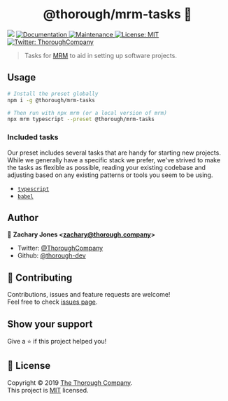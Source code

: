 <h1 align="center">@thorough/mrm-tasks 👋</h1>
<p>
  <img src="https://img.shields.io/badge/version-0.1.0-blue.svg?cacheSeconds=2592000" />
  <a href="https://github.com/thorough-dev/mrm-tasks#readme">
    <img alt="Documentation" src="https://img.shields.io/badge/documentation-yes-brightgreen.svg" target="_blank" />
  </a>
  <a href="https://github.com/thorough-dev/mrm-tasks/graphs/commit-activity">
    <img alt="Maintenance" src="https://img.shields.io/badge/Maintained%3F-yes-green.svg" target="_blank" />
  </a>
  <a href="https://github.com/thorough-dev/mrm-tasks/blob/master/LICENSE">
    <img alt="License: MIT" src="https://img.shields.io/badge/License-MIT-yellow.svg" target="_blank" />
  </a>
  <a href="https://twitter.com/ThoroughCompany">
    <img alt="Twitter: ThoroughCompany" src="https://img.shields.io/twitter/follow/ThoroughCompany.svg?style=social" target="_blank" />
  </a>
</p>

> Tasks for [MRM](https://github.com/sapegin/mrm) to aid in setting up software projects.

## Usage

```sh
# Install the preset globally
npm i -g @thorough/mrm-tasks

# Then run with npx mrm (or a local version of mrm)
npx mrm typescript --preset @thorough/mrm-tasks
```

### Included tasks

Our preset includes several tasks that are handy for starting new projects.
While we generally have a specific stack we prefer, we've strived to make the
tasks as flexible as possible, reading your existing codebase and adjusting
based on any existing patterns or tools you seem to be using.

- [`typescript`](./typescript/)
- [`babel`](./babel/)

## Author

👤 **Zachary Jones &lt;zachary@thorough.company&gt;**

- Twitter: [@ThoroughCompany](https://twitter.com/ThoroughCompany)
- Github: [@thorough-dev](https://github.com/thorough-dev)

## 🤝 Contributing

Contributions, issues and feature requests are welcome!<br />Feel free to check
[issues page](https://github.com/thorough-dev/mrm-tasks/issues).

## Show your support

Give a ⭐️ if this project helped you!

## 📝 License

Copyright © 2019 [The Thorough Company](https://github.com/thorough-dev).<br />
This project is [MIT](https://github.com/thorough-dev/mrm-tasks/blob/master/LICENSE) licensed.
